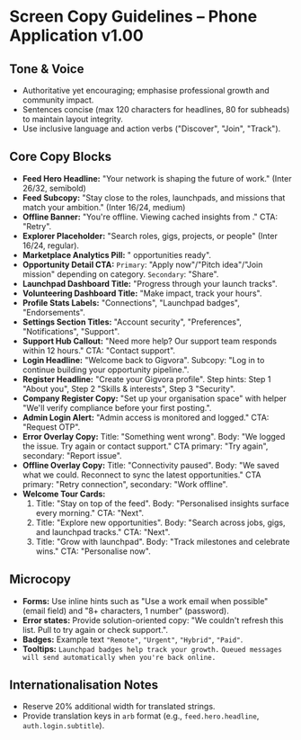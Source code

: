 # Screen Copy Guidelines – Phone Application v1.00

## Tone & Voice
- Authoritative yet encouraging; emphasise professional growth and community impact.
- Sentences concise (max 120 characters for headlines, 80 for subheads) to maintain layout integrity.
- Use inclusive language and action verbs ("Discover", "Join", "Track").

## Core Copy Blocks
- **Feed Hero Headline:** "Your network is shaping the future of work." (Inter 26/32, semibold)
- **Feed Subcopy:** "Stay close to the roles, launchpads, and missions that match your ambition." (Inter 16/24, medium)
- **Offline Banner:** "You're offline. Viewing cached insights from <timestamp>." CTA: "Retry".
- **Explorer Placeholder:** "Search roles, gigs, projects, or people" (Inter 16/24, regular).
- **Marketplace Analytics Pill:** "<count> opportunities ready".
- **Opportunity Detail CTA:** `Primary`: "Apply now"/"Pitch idea"/"Join mission" depending on category. `Secondary`: "Share".
- **Launchpad Dashboard Title:** "Progress through your launch tracks".
- **Volunteering Dashboard Title:** "Make impact, track your hours".
- **Profile Stats Labels:** "Connections", "Launchpad badges", "Endorsements".
- **Settings Section Titles:** "Account security", "Preferences", "Notifications", "Support".
- **Support Hub Callout:** "Need more help? Our support team responds within 12 hours." CTA: "Contact support".
- **Login Headline:** "Welcome back to Gigvora". Subcopy: "Log in to continue building your opportunity pipeline.".
- **Register Headline:** "Create your Gigvora profile". Step hints: Step 1 "About you", Step 2 "Skills & interests", Step 3 "Security".
- **Company Register Copy:** "Set up your organisation space" with helper "We'll verify compliance before your first posting.".
- **Admin Login Alert:** "Admin access is monitored and logged." CTA: "Request OTP".
- **Error Overlay Copy:** Title: "Something went wrong". Body: "We logged the issue. Try again or contact support." CTA primary: "Try again", secondary: "Report issue".
- **Offline Overlay Copy:** Title: "Connectivity paused". Body: "We saved what we could. Reconnect to sync the latest opportunities." CTA primary: "Retry connection", secondary: "Work offline".
- **Welcome Tour Cards:**
  1. Title: "Stay on top of the feed". Body: "Personalised insights surface every morning." CTA: "Next".
  2. Title: "Explore new opportunities". Body: "Search across jobs, gigs, and launchpad tracks." CTA: "Next".
  3. Title: "Grow with launchpad". Body: "Track milestones and celebrate wins." CTA: "Personalise now".

## Microcopy
- **Forms:** Use inline hints such as "Use a work email when possible" (email field) and "8+ characters, 1 number" (password).
- **Error states:** Provide solution-oriented copy: "We couldn't refresh this list. Pull to try again or check support.".
- **Badges:** Example text `"Remote"`, `"Urgent"`, `"Hybrid"`, `"Paid"`.
- **Tooltips:** `Launchpad badges help track your growth.` `Queued messages will send automatically when you're back online.`

## Internationalisation Notes
- Reserve 20% additional width for translated strings.
- Provide translation keys in `arb` format (e.g., `feed.hero.headline`, `auth.login.subtitle`).
